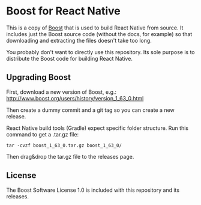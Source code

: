 # Boost for React Native

This is a copy of [Boost](http://www.boost.org/) that is used to build React Native from source. It includes just the Boost source code (without the docs, for example) so that downloading and extracting the files doesn't take too long.

You probably don't want to directly use this repository. Its sole purpose is to distribute the Boost code for building React Native.

## Upgrading Boost

First, download a new version of Boost, e.g.: http://www.boost.org/users/history/version_1_63_0.html

Then create a dummy commit and a git tag so you can create a new release.

React Native build tools (Gradle) expect specific folder structure.
Run this command to get a .tar.gz file:

```
tar -cvzf boost_1_63_0.tar.gz boost_1_63_0/
```

Then drag&drop the tar.gz file to the releases page.


## License

The Boost Software License 1.0 is included with this repository and its releases.
